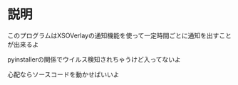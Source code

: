 # 説明
このプログラムはXSOVerlayの通知機能を使って一定時間ごとに通知を出すことが出来るよ

pyinstallerの関係でウイルス検知されちゃうけど入ってないよ

心配ならソースコードを動かせばいいよ
